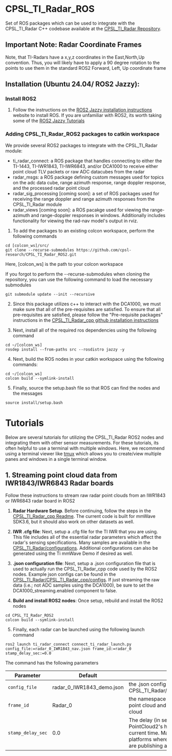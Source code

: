 # CPSL_TI_Radar_ROS
Set of ROS packages which can be used to integrate with the CPSL_TI_Radar C++ codebase available at the [CPSL_TI_Radar Repository](https://github.com/davidmhunt/TI_Radar_Demo_Visualizer). 

## Important Note: Radar Coordinate Frames
Note, that TI-Radars have a x,y,z coordinates in the East,North,Up convention. Thus, you will likely have to apply a 90 degree rotation to the points to use them in the standard ROS2 Forward, Left, Up coordinate frame

## Installation (Ubuntu 24.04/ ROS2 Jazzy):

### Install ROS2
1. Follow the instructions on the [ROS2 Jazzy installation instructions](https://docs.ros.org/en/jazzy/Installation/Ubuntu-Install-Debs.html) website to install ROS. If you are unfamiliar with ROS2, its worth taking some of the [ROS2 Jazzy Tutorials](https://docs.ros.org/en/jazzy/Tutorials.html)

### Adding CPSL_TI_Radar_ROS2 packages to catkin workspace
We provide several ROS2 packages to integrate with the CPSL_TI_Radar module:
* ti_radar_connect: a ROS package that handles connecting to either the TI-1443, TI-IWR1843, TI-IWR6843, and/or DCA1000 to receive either point cloud TLV packets or raw ADC datacubes from the radar
* radar_msgs: a ROS package defining custom messages used for topics on the adc data cube, range azimuth response, range doppler response, and the processed radar point cloud
* radar_sig_processing [coming soon]: a set of ROS packages used for receiving the range doppler and range azimuth responses from the CPSL_TI_Radar module
* radar_views [coming soon]: a ROS pacakge used for viewing the range-azimuth and range-doppler responses in windows. Additionally includes functionality for viewing the rad-nav model's output in rviz.

1. To add the packages to an existing colcon workspace, perform the following commands
```
cd [colcon_ws]/src/
git clone --recurse-submodules https://github.com/cpsl-research/CPSL_TI_Radar_ROS2.git
```
Here, [colcon_ws] is the path to your colcon workspace

If you forgot to perform the --recurse-submodules when cloning the repository, you can use the following command to load the necessary submodules
```
git submodule update --init --recursive
```

2. Since this package utilizes c++ to interact with the DCA1000, we must make sure that all of the pre-requisites are satisfied. To ensure that all pre-requisites are satisfied, please follow the "Pre-requisite packages" instructions in the [CPSL_TI_Radar_cpp github installation instructions](https://github.com/davidmhunt/CPSL_TI_Radar/tree/main/CPSL_TI_Radar_cpp)


3. Next, install all of the required ros dependencies using the following command
```
cd ~/[colcon_ws]
rosdep install --from-paths src --rosdistro jazzy -y
```

4. Next, build the ROS nodes in your catkin workspace using the following commands:
```
cd ~/[colcon_ws]
colcon build --symlink-install
```

5. Finally, source the setup.bash file so that ROS can find the nodes and the messages
```
source install/setup.bash
```

# Tutorials

Below are several tutorials for utilizing the CPSL_TI_Radar ROS2 nodes and integrating them with other sensor measurements. For these tutorials, its often helpful to use a terminal with multiple windows. Here, we recommend using a terminal viewer like [tmux](https://tmuxcheatsheet.com/#:~:text=Tmux%20Cheat%20Sheet%20%26%20Quick%20Reference%201%20Sessions,6%20Help%20%24%20tmux%20list-keys%20%3A%20list-keys%20) which allows you to create/view multiple panes and windows in a single terminal window. 

## 1. Streaming point cloud data from IWR1843/IWR6843 Radar boards

Follow these instructions to stream raw radar point clouds from an IWR1843 or IWR6843 radar board in ROS2

1. **Radar Hardware Setup**. Before continuing, follow the steps in the [CPSL_TI_Radar_cpp Readme](./src/ti_radar_connect/include/CPSL_TI_Radar/CPSL_TI_Radar_cpp/Readme.md). The current code is built for mmWave SDK3.6, but it should also work on other datasets as well.

2. **IWR .cfg file**: Next, setup a .cfg file for the TI IWR that you are using. This file includes all of the essential radar parameters which affect the radar's sensing specifications. Many samples are available in the [CPSL_TI_Radar/configurations](./src/ti_radar_connect/include/CPSL_TI_Radar/configurations/). Additional configurations can also be generated using the Ti mmWave Demo if desired as well.

3. **.json configuration file**: Next, setup a .json configuration file that is used to actually run the CPSL_TI_Radar_cpp code used by the ROS2 nodes. Example json configs can be found in the [CPSL_TI_Radar/CPSL_TI_Radar_cpp/configs](./src/ti_radar_connect/include/CPSL_TI_Radar/CPSL_TI_Radar_cpp/configs). If just streaming the raw data (i.e.; not ADC samples using the DCA1000), be sure to set the DCA1000_streaming.enabled component to false.

4. **Build and install ROS2 nodes**: Once setup, rebuild and install the ROS2 nodes
```
cd CPSL_TI_Radar_ROS2
colcon build --symlink-install
```

5. Finally, each radar can be launched using the following launch command
```
ros2 launch ti_radar_connect connect_ti_radar_launch.py config_file:=radar_0_IWR1843_nav.json frame_id:=radar_0 stamp_delay_sec:=0.0
```
The command has the following parameters

| **Parameter** | **Default** | **Description** |  
|-----------|--------------------------|---------------------------------------------|  
| `config_file`   | radar_0_IWR1843_demo.json  | the .json config file path in the CPSL_TI_Radar/CPSL_TI_Radar_cpp/configs |  
| `frame_id`| Radar_0| the namespace to use when publishing the point cloud and the frame id of the point cloud
| `stamp_delay_sec`| 0.0| The delay (in seconds) to apply to the PointCloud2's header with respect to the current time. May be useful on real platforms where other sensors/platforms are publishing at slower rates.